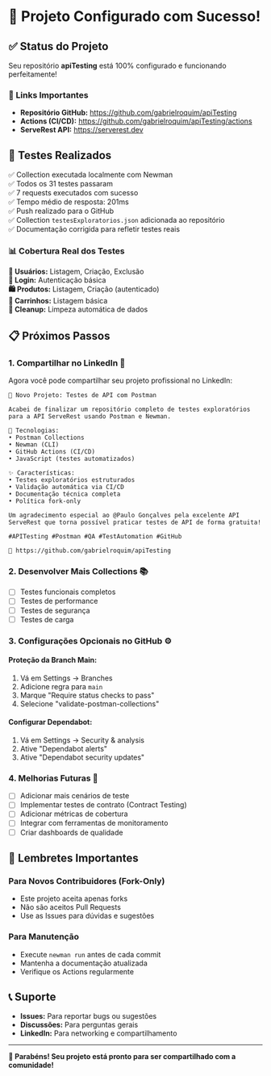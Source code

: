 # 🎉 Projeto Configurado com Sucesso!

## ✅ Status do Projeto
Seu repositório **apiTesting** está 100% configurado e funcionando perfeitamente! 

### 🔗 Links Importantes
- **Repositório GitHub:** https://github.com/gabrielroquim/apiTesting
- **Actions (CI/CD):** https://github.com/gabrielroquim/apiTesting/actions
- **ServeRest API:** https://serverest.dev

## 🧪 Testes Realizados
✅ Collection executada localmente com Newman  
✅ Todos os 31 testes passaram  
✅ 7 requests executados com sucesso  
✅ Tempo médio de resposta: 201ms  
✅ Push realizado para o GitHub  
✅ Collection `testesExploratorios.json` adicionada ao repositório  
✅ Documentação corrigida para refletir testes reais  

### 📊 Cobertura Real dos Testes
**👤 Usuários:** Listagem, Criação, Exclusão  
**🔐 Login:** Autenticação básica  
**🛍️ Produtos:** Listagem, Criação (autenticado)  
**🛒 Carrinhos:** Listagem básica  
**🧹 Cleanup:** Limpeza automática de dados  

## 📋 Próximos Passos

### 1. Compartilhar no LinkedIn 🚀
Agora você pode compartilhar seu projeto profissional no LinkedIn:

```
🚀 Novo Projeto: Testes de API com Postman

Acabei de finalizar um repositório completo de testes exploratórios para a API ServeRest usando Postman e Newman.

🔧 Tecnologias:
• Postman Collections
• Newman (CLI)
• GitHub Actions (CI/CD)
• JavaScript (testes automatizados)

✨ Características:
• Testes exploratórios estruturados
• Validação automática via CI/CD
• Documentação técnica completa
• Política fork-only

Um agradecimento especial ao @Paulo Gonçalves pela excelente API ServeRest que torna possível praticar testes de API de forma gratuita!

#APITesting #Postman #QA #TestAutomation #GitHub

🔗 https://github.com/gabrielroquim/apiTesting
```

### 2. Desenvolver Mais Collections 📚
- [ ] Testes funcionais completos
- [ ] Testes de performance
- [ ] Testes de segurança
- [ ] Testes de carga

### 3. Configurações Opcionais no GitHub ⚙️

#### Proteção da Branch Main:
1. Vá em Settings → Branches
2. Adicione regra para `main`
3. Marque "Require status checks to pass"
4. Selecione "validate-postman-collections"

#### Configurar Dependabot:
1. Vá em Settings → Security & analysis
2. Ative "Dependabot alerts"
3. Ative "Dependabot security updates"

### 4. Melhorias Futuras 🔮
- [ ] Adicionar mais cenários de teste
- [ ] Implementar testes de contrato (Contract Testing)
- [ ] Adicionar métricas de cobertura
- [ ] Integrar com ferramentas de monitoramento
- [ ] Criar dashboards de qualidade

## 🎯 Lembretes Importantes

### Para Novos Contribuidores (Fork-Only)
- Este projeto aceita apenas forks
- Não são aceitos Pull Requests
- Use as Issues para dúvidas e sugestões

### Para Manutenção
- Execute `newman run` antes de cada commit
- Mantenha a documentação atualizada
- Verifique os Actions regularmente

## 📞 Suporte
- **Issues:** Para reportar bugs ou sugestões
- **Discussões:** Para perguntas gerais
- **LinkedIn:** Para networking e compartilhamento

---

**🎉 Parabéns! Seu projeto está pronto para ser compartilhado com a comunidade!**
